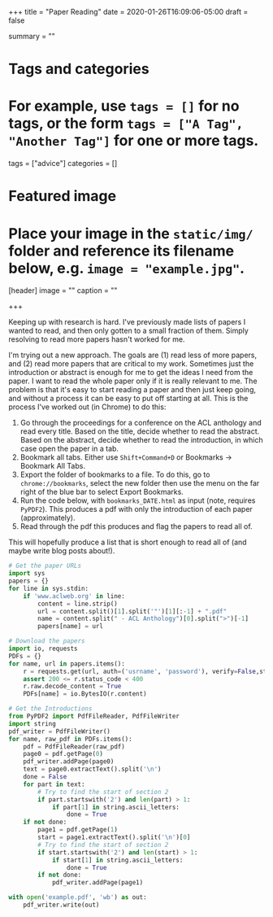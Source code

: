 +++
title = "Paper Reading"
date = 2020-01-26T16:09:06-05:00
draft = false

summary = ""

# Tags and categories
# For example, use `tags = []` for no tags, or the form `tags = ["A Tag", "Another Tag"]` for one or more tags.
tags = ["advice"]
categories = []

# Featured image
# Place your image in the `static/img/` folder and reference its filename below, e.g. `image = "example.jpg"`.
[header]
image = ""
caption = ""

+++

Keeping up with research is hard.
I've previously made lists of papers I wanted to read, and then only gotten to a small fraction of them.
Simply resolving to read more papers hasn't worked for me.

I'm trying out a new approach.
The goals are (1) read less of more papers, and (2) read more papers that are critical to my work.
Sometimes just the introduction or abstract is enough for me to get the ideas I need from the paper.
I want to read the whole paper only if it is really relevant to me.
The problem is that it's easy to start reading a paper and then just keep going, and without a process it can be easy to put off starting at all.
This is the process I've worked out (in Chrome) to do this:

1. Go through the proceedings for a conference on the ACL anthology and read every title. Based on the title, decide whether to read the abstract. Based on the abstract, decide whether to read the introduction, in which case open the paper in a tab.
2. Bookmark all tabs. Either use `Shift+Command+D` or Bookmarks -> Bookmark All Tabs.
3. Export the folder of bookmarks to a file. To do this, go to `chrome://bookmarks`, select the new folder then use the menu on the far right of the blue bar to select Export Bookmarks.
4. Run the code below, with `bookmarks_DATE.html` as input (note, requires `PyPDF2`). This produces a pdf with only the introduction of each paper (approximately).
5. Read through the pdf this produces and flag the papers to read all of.

This will hopefully produce a list that is short enough to read all of (and maybe write blog posts about!).

```Python
# Get the paper URLs
import sys
papers = {}
for line in sys.stdin:
    if 'www.aclweb.org' in line:
        content = line.strip()
        url = content.split()[1].split('"')[1][:-1] + ".pdf"
        name = content.split(" - ACL Anthology")[0].split(">")[-1]
        papers[name] = url

# Download the papers
import io, requests
PDFs = {}
for name, url in papers.items():
    r = requests.get(url, auth=('usrname', 'password'), verify=False,stream=True)
    assert 200 <= r.status_code < 400
    r.raw.decode_content = True
    PDFs[name] = io.BytesIO(r.content)

# Get the Introductions
from PyPDF2 import PdfFileReader, PdfFileWriter
import string
pdf_writer = PdfFileWriter()
for name, raw_pdf in PDFs.items():
    pdf = PdfFileReader(raw_pdf)
    page0 = pdf.getPage(0)
    pdf_writer.addPage(page0)
    text = page0.extractText().split('\n')
    done = False
    for part in text:
        # Try to find the start of section 2
        if part.startswith('2') and len(part) > 1:
            if part[1] in string.ascii_letters:
                done = True
    if not done:
        page1 = pdf.getPage(1)
        start = page1.extractText().split('\n')[0]
        # Try to find the start of section 2
        if start.startswith('2') and len(start) > 1:
            if start[1] in string.ascii_letters:
                done = True
        if not done:
            pdf_writer.addPage(page1)

with open('example.pdf', 'wb') as out:
    pdf_writer.write(out)
```
